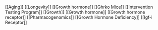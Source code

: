 [[Aging]]
[[Longevity]]
[[Growth hormone]]
[[Ghrko Mice]]
[[Intervention Testing Program]]
[[Growth]]
[[Growth hormone]]
[[Growth hormone receptor]]
[[Pharmacogenomics]]
[[Growth Hormone Deficiency]]
[[Igf-i Receptor]]
